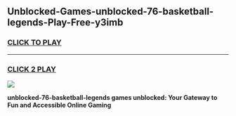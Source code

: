 
## Unblocked-Games-unblocked-76-basketball-legends-Play-Free-y3imb
<h3>
<a href="https://premium76.site?title=unblocked-76-basketball-legends&ref=19M">CLICK TO PLAY</a></h3>
<hr>

<h3>
<a href="https://premium76.site?title=unblocked-76-basketball-legends&ref=19M">CLICK 2 PLAY</a>
  
</h3>

<a href="https://premium76.site?title=unblocked-76-basketball-legends&ref=19M"><img src="https://clearcache.store/games.png"></a>


**unblocked-76-basketball-legends games unblocked: Your Gateway to Fun and Accessible Online Gaming**
